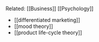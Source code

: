 Related: [[Business]] [[Psychology]]
- [[differentiated marketing]]
- [[mood theory]]
- [[product life-cycle theory]]

